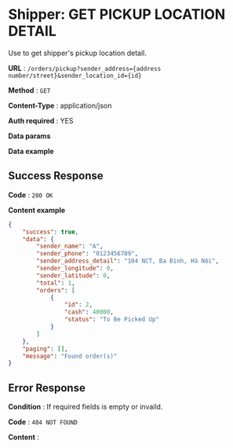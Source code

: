 # Shipper: GET PICKUP LOCATION DETAIL

Use to get shipper's pickup location detail.

**URL** : `/orders/pickup?sender_address={address number/street}&sender_location_id={id}`

**Method** : `GET`

**Content-Type** : application/json

**Auth required** : YES

**Data params**

**Data example**

## Success Response

**Code** : `200 OK`

**Content example**

```json
{
    "success": true,
    "data": {
        "sender_name": "A",
        "sender_phone": "0123456789",
        "sender_address_detail": "104 NCT, Ba Đình, Hà Nội",
        "sender_longitude": 0,
        "sender_latitude": 0,
        "total": 1,
        "orders": [
            {
                "id": 2,
                "cash": 40000,
                "status": "To Be Picked Up"
            }
        ]
    },
    "paging": [],
    "message": "Found order(s)"
}
```

## Error Response

**Condition** : If required fields is empty or invaild.

**Code** : `404 NOT FOUND`

**Content** :

```json

```